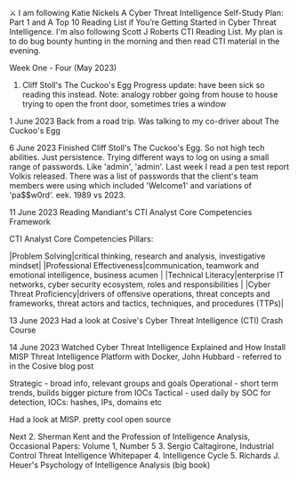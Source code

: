 ⚔️ I am following Katie Nickels A Cyber Threat Intelligence Self-Study Plan: Part 1 and A Top 10 Reading List if You’re Getting Started in Cyber Threat Intelligence. I'm also following Scott J Roberts CTI Reading List. My plan is to do bug bounty hunting in the morning and then read CTI material in the evening.

Week One - Four (May 2023)
1. Cliff Stoll's The Cuckoo's Egg 
Progress update: have been sick so reading this instead. 
Note: analogy robber going from house to house trying to open the front door, sometimes tries a window

1 June 2023
Back from a road trip. Was talking to my co-driver about The Cuckoo's Egg

6 June 2023
Finished Cliff Stoll's The Cuckoo's Egg. So not high tech abilities. Just persistence. Trying different ways to log on using a small range of passwords. Like 'admin', 'admin'. Last week I read a pen test report Volkis released. There was a list of passwords that the client's team members were using which included 'Welcome1' and variations of 'pa$$w0rd'. eek. 1989 vs 2023. 

11 June 2023
Reading Mandiant's CTI Analyst Core Competencies Framework

CTI Analyst Core Competencies Pillars:

|Problem Solving|critical thinking, research and analysis, investigative mindset|
|Professional Effectiveness|communication, teamwork and emotional intelligence, business acumen |
|Technical Literacy|enterprise IT networks, cyber security ecosystem, roles and responsibilities |
|Cyber Threat Proficiency|drivers of offensive operations, threat concepts and frameworks, threat actors and tactics, techniques, and procedures (TTPs)|

13 June 2023
Had a look at Cosive's Cyber Threat Intelligence (CTI) Crash Course

14 June 2023
Watched Cyber Threat Intelligence Explained and How Install MISP Threat Intelligence Platform with Docker, John Hubbard - referred to in the Cosive blog post

Strategic - broad info, relevant groups and goals
Operational - short term trends, builds bigger picture from IOCs
Tactical - used daily by SOC for detection, IOCs: hashes, IPs, domains etc

Had a look at MISP. pretty cool open source


Next
2. Sherman Kent and the Profession of Intelligence Analysis, Occasional Papers: Volume 1, Number 5
3. Sergio Caltagirone, Industrial Control Threat Intelligence Whitepaper
4. Intelligence Cycle
5. Richards J. Heuer's Psychology of Intelligence Analysis (big book)





